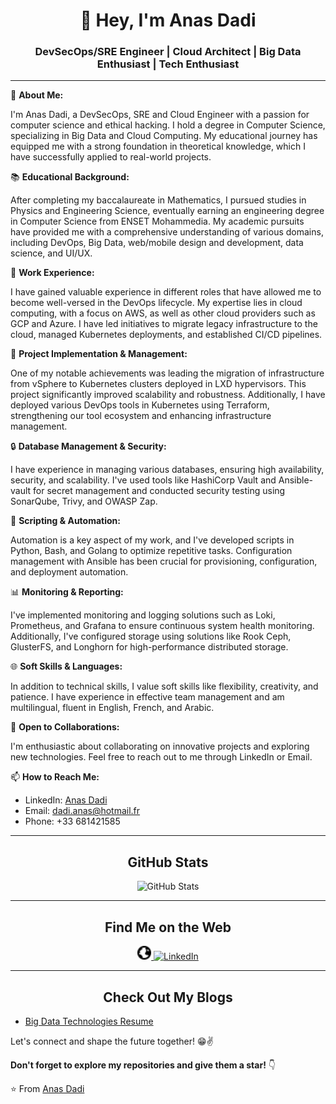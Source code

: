 <h1 align="center">👋 Hey, I'm Anas Dadi</h1>

<h3 align="center">DevSecOps/SRE Engineer | Cloud Architect | Big Data Enthusiast | Tech Enthusiast</h3>

---
🌟 **About Me:**

I'm Anas Dadi, a DevSecOps, SRE and Cloud Engineer with a passion for computer science and ethical hacking. I hold a degree in Computer Science, specializing in Big Data and Cloud Computing. My educational journey has equipped me with a strong foundation in theoretical knowledge, which I have successfully applied to real-world projects.

📚 **Educational Background:**

After completing my baccalaureate in Mathematics, I pursued studies in Physics and Engineering Science, eventually earning an engineering degree in Computer Science from ENSET Mohammedia. My academic pursuits have provided me with a comprehensive understanding of various domains, including DevOps, Big Data, web/mobile design and development, data science, and UI/UX.

🚀 **Work Experience:**

I have gained valuable experience in different roles that have allowed me to become well-versed in the DevOps lifecycle. My expertise lies in cloud computing, with a focus on AWS, as well as other cloud providers such as GCP and Azure. I have led initiatives to migrate legacy infrastructure to the cloud, managed Kubernetes deployments, and established CI/CD pipelines.


🚀 **Project Implementation & Management:**

One of my notable achievements was leading the migration of infrastructure from vSphere to Kubernetes clusters deployed in LXD hypervisors. This project significantly improved scalability and robustness. Additionally, I have deployed various DevOps tools in Kubernetes using Terraform, strengthening our tool ecosystem and enhancing infrastructure management.

🔒 **Database Management & Security:**

I have experience in managing various databases, ensuring high availability, security, and scalability. I've used tools like HashiCorp Vault and Ansible-vault for secret management and conducted security testing using SonarQube, Trivy, and OWASP Zap.

🤖 **Scripting & Automation:**

Automation is a key aspect of my work, and I've developed scripts in Python, Bash, and Golang to optimize repetitive tasks. Configuration management with Ansible has been crucial for provisioning, configuration, and deployment automation.

📊 **Monitoring & Reporting:**

I've implemented monitoring and logging solutions such as Loki, Prometheus, and Grafana to ensure continuous system health monitoring. Additionally, I've configured storage using solutions like Rook Ceph, GlusterFS, and Longhorn for high-performance distributed storage.

🌐 **Soft Skills & Languages:**

In addition to technical skills, I value soft skills like flexibility, creativity, and patience. I have experience in effective team management and am multilingual, fluent in English, French, and Arabic.

🤝 **Open to Collaborations:**

I'm enthusiastic about collaborating on innovative projects and exploring new technologies. Feel free to reach out to me through LinkedIn or Email.

📫 **How to Reach Me:**

- LinkedIn: [Anas Dadi](https://www.linkedin.com/in/dadianas/)
- Email: [dadi.anas@hotmail.fr](mailto:dadi.anas@hotmail.fr)
- Phone: +33 681421585

---

<h2 align="center">GitHub Stats</h2>

<p align="center">
  <img src="https://github-readme-stats.vercel.app/api?username=DadiAnas&show_icons=true&hide_border=true" alt="GitHub Stats">
</p>


---

<h2 align="center">Find Me on the Web</h2>

<p align="center">
  <a href="https://anas.dadispace.com">
    <img alt="dadispace" width="22px" src="https://raw.githubusercontent.com/iconic/open-iconic/master/svg/globe.svg" />
  </a>
  <a href="https://www.linkedin.com/in/dadianas/">
    <img alt="LinkedIn" width="22px" src="https://cdn.jsdelivr.net/npm/simple-icons@v3/icons/linkedin.svg" />
  </a>
</p>

---

<h2 align="center">Check Out My Blogs</h2>

- [Big Data Technologies Resume](https://www.linkedin.com/pulse/big-data-technologies-resume-anas-dadi/)

Let's connect and shape the future together! 😁✌

**Don't forget to explore my repositories and give them a star!** 👇

:star: From [Anas Dadi](https://github.com/dadianas)

</div>
